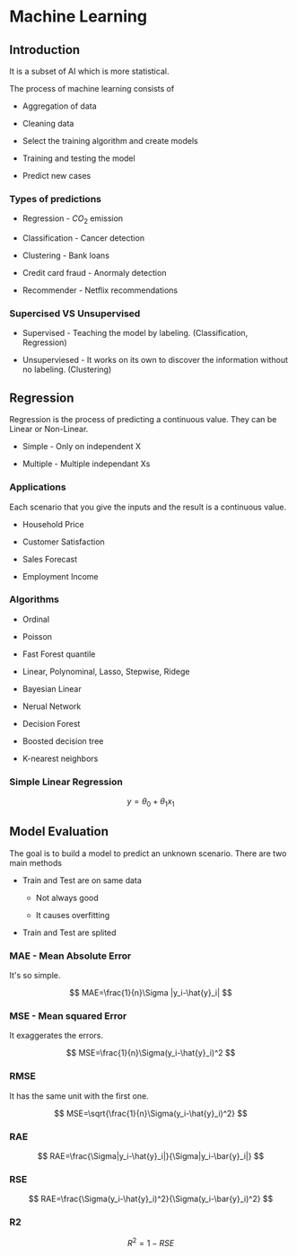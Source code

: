 # Machine Learning

## Introduction

It is a subset of AI which is more statistical.

The process of machine learning consists of

- Aggregation of data

- Cleaning data

- Select the training algorithm and create models

- Training and testing the model 

- Predict new cases

### Types of predictions

- Regression - $CO_2$ emission

- Classification - Cancer detection

- Clustering - Bank loans

- Credit card fraud - Anormaly detection

- Recommender - Netflix recommendations

### Supercised VS Unsupervised

- Supervised - Teaching the model by labeling. (Classification, Regression)

- Unsuperviesed - It works on its own to discover the information without no labeling. (Clustering)

## Regression

Regression is the process of predicting a continuous value. They can be Linear or Non-Linear.

- Simple - Only on independent X

- Multiple - Multiple independant Xs

### Applications

Each scenario that you give the inputs and the result is a continuous value.

- Household Price

- Customer Satisfaction

- Sales Forecast

- Employment Income

### Algorithms

- Ordinal

- Poisson

- Fast Forest quantile

- Linear, Polynominal, Lasso, Stepwise, Ridege

- Bayesian Linear

- Nerual Network

- Decision Forest

- Boosted decision tree

- K-nearest neighbors

### Simple Linear Regression

$$
y=\theta_0 + \theta_1x_1
$$

## Model Evaluation

The goal is to build a model to predict an unknown scenario. There are two main methods

- Train and Test are on same data
  
  - Not always good
  
  - It causes overfitting

- Train and Test are splited

### MAE - Mean Absolute Error

It's so simple.

$$
MAE=\frac{1}{n}\Sigma |y_i-\hat{y}_i|
$$

### MSE - Mean squared Error

It exaggerates the errors.

$$
MSE=\frac{1}{n}\Sigma(y_i-\hat{y}_i)^2
$$

### RMSE

It has the same unit with the first one.

$$
MSE=\sqrt{\frac{1}{n}\Sigma(y_i-\hat{y}_i)^2}
$$

### RAE

$$
RAE=\frac{\Sigma|y_i-\hat{y}_i|}{\Sigma|y_i-\bar{y}_i|}
$$

### RSE

$$
RAE=\frac{\Sigma(y_i-\hat{y}_i)^2}{\Sigma(y_i-\bar{y}_i)^2}
$$

### R2

$$
R^2=1-RSE
$$
